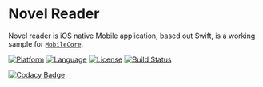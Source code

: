 # Novel Reader

Novel reader is iOS native Mobile application, based out Swift, is a working sample for [`MobileCore`](https://github.com/ppraveentr/MobileCore).

[![Platform](http://img.shields.io/badge/platform-ios-blue.svg?style=flat)](https://developer.apple.com/iphone/index.action)
[![Language](http://img.shields.io/badge/language-swift-brightgreen.svg?style=flat)](https://developer.apple.com/swift)
[![License](http://img.shields.io/badge/license-MIT-lightgrey.svg?style=flat)](http://mit-license.org)
[![Build Status](https://travis-ci.org/ppraveentr/Concepts.svg?branch=master)](https://travis-ci.org/ppraveentr/Concepts)

[![Codacy Badge](https://api.codacy.com/project/badge/Grade/eef18d64962b4b26901eda01d639844a)](https://www.codacy.com/app/ppraveentr/NovelReader?utm_source=github.com&amp;utm_medium=referral&amp;utm_content=ppraveentr/NovelReader&amp;utm_campaign=Badge_Grade)
